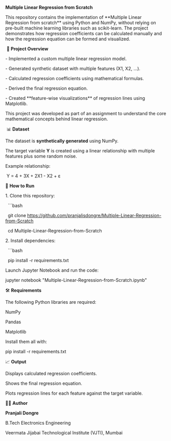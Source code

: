 **Multiple Linear Regression from Scratch**



This repository contains the implementation of \*\*Multiple Linear Regression from scratch\*\* using Python and NumPy, without relying on pre-built machine learning libraries such as scikit-learn. The project demonstrates how regression coefficients can be calculated manually and how the regression equation can be formed and visualized.







&nbsp;📌 **Project Overview**

\- Implemented a custom multiple linear regression model.  

\- Generated synthetic dataset with multiple features (X1, X2, …).  

\- Calculated regression coefficients using mathematical formulas.  

\- Derived the final regression equation.  

\- Created \*\*feature-wise visualizations\*\* of regression lines using Matplotlib.  



This project was developed as part of an assignment to understand the core mathematical concepts behind linear regression.







&nbsp;📊 **Dataset**

The dataset is **synthetically generated** using NumPy.  

The target variable **Y** is created using a linear relationship with multiple features plus some random noise.



Example relationship:

&nbsp;Y = 4 + 3X + 2X1 - X2 + ε









🚀 **How to Run**

1\. Clone this repository:

&nbsp;  ```bash

&nbsp;  git clone https://github.com/pranjalisdongre/Multiple-Linear-Regression-from-Scratch

&nbsp;  cd Multiple-Linear-Regression-from-Scratch





2\. Install dependencies:

&nbsp;  ```bash

&nbsp;  pip install -r requirements.txt





Launch Jupyter Notebook and run the code:

jupyter notebook "Multiple-Linear-Regression-from-Scratch.ipynb"







🛠️ **Requirements**



The following Python libraries are required:



NumPy



Pandas



Matplotlib



Install them all with:

pip install -r requirements.txt









📈 **Output**



Displays calculated regression coefficients.



Shows the final regression equation.



Plots regression lines for each feature against the target variable.





👩‍💻 **Author**



**Pranjali Dongre**



B.Tech Electronics Engineering



Veermata Jijabai Technological Institute (VJTI), Mumbai
